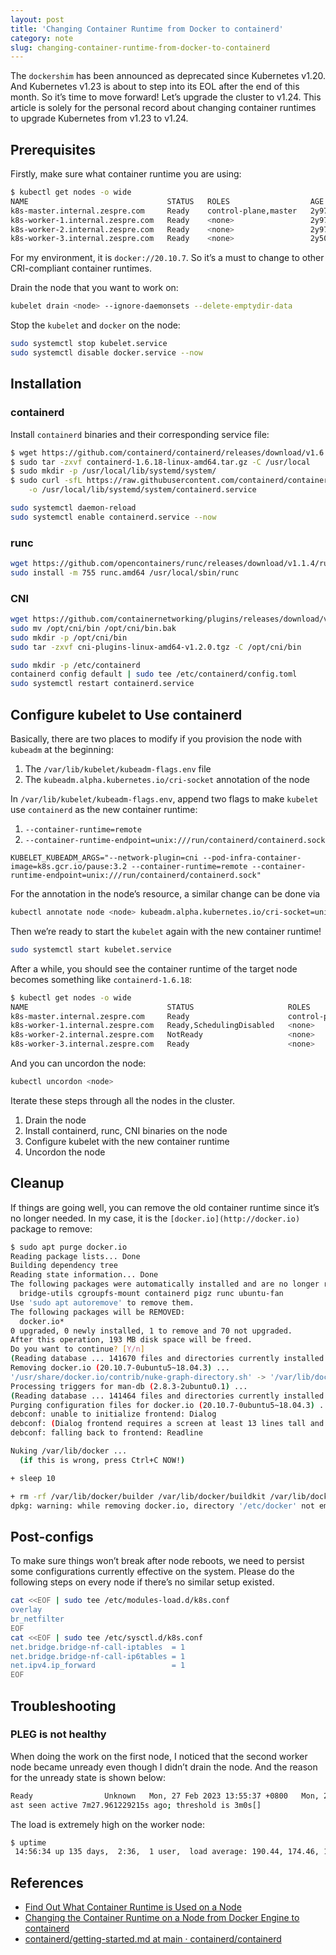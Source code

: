 ```yaml
---
layout: post
title: 'Changing Container Runtime from Docker to containerd'
category: note
slug: changing-container-runtime-from-docker-to-containerd
---
```


The `dockershim` has been announced as deprecated since Kubernetes v1.20. And
Kubernetes v1.23 is about to step into its EOL after the end of this month. So
it’s time to move forward! Let’s upgrade the cluster to v1.24. This article is
solely for the personal record about changing container runtimes to upgrade
Kubernetes from v1.23 to v1.24.

## Prerequisites

Firstly, make sure what container runtime you are using:

```bash
$ kubectl get nodes -o wide
NAME                               STATUS   ROLES                  AGE     VERSION    INTERNAL-IP      EXTERNAL-IP   OS-IMAGE             KERNEL-VERSION       CONTAINER-RUNTIME
k8s-master.internal.zespre.com     Ready    control-plane,master   2y97d   v1.23.15   192.168.88.111   <none>        Ubuntu 18.04.5 LTS   4.15.0-194-generic   docker://20.10.7
k8s-worker-1.internal.zespre.com   Ready    <none>                 2y97d   v1.23.15   192.168.88.112   <none>        Ubuntu 18.04.5 LTS   4.15.0-194-generic   docker://20.10.7
k8s-worker-2.internal.zespre.com   Ready    <none>                 2y97d   v1.23.15   192.168.88.113   <none>        Ubuntu 18.04.5 LTS   4.15.0-194-generic   docker://20.10.7
k8s-worker-3.internal.zespre.com   Ready    <none>                 2y50d   v1.23.15   192.168.88.114   <none>        Ubuntu 18.04.5 LTS   4.15.0-194-generic   docker://20.10.7
```

For my environment, it is `docker://20.10.7`. So it’s a must to change to other
CRI-compliant container runtimes.

Drain the node that you want to work on:

```bash
kubelet drain <node> --ignore-daemonsets --delete-emptydir-data
```

Stop the `kubelet` and `docker` on the node:

```bash
sudo systemctl stop kubelet.service
sudo systemctl disable docker.service --now
```

## Installation

### containerd

Install `containerd` binaries and their corresponding service file:

```bash
$ wget https://github.com/containerd/containerd/releases/download/v1.6.18/containerd-1.6.18-linux-amd64.tar.gz
$ sudo tar -zxvf containerd-1.6.18-linux-amd64.tar.gz -C /usr/local
$ sudo mkdir -p /usr/local/lib/systemd/system/
$ sudo curl -sfL https://raw.githubusercontent.com/containerd/containerd/main/containerd.service \
    -o /usr/local/lib/systemd/system/containerd.service
```

```bash
sudo systemctl daemon-reload
sudo systemctl enable containerd.service --now
```

### runc

```bash
wget https://github.com/opencontainers/runc/releases/download/v1.1.4/runc.amd64
sudo install -m 755 runc.amd64 /usr/local/sbin/runc
```

### CNI

```bash
wget https://github.com/containernetworking/plugins/releases/download/v1.2.0/cni-plugins-linux-amd64-v1.2.0.tgz
sudo mv /opt/cni/bin /opt/cni/bin.bak
sudo mkdir -p /opt/cni/bin
sudo tar -zxvf cni-plugins-linux-amd64-v1.2.0.tgz -C /opt/cni/bin
```

```bash
sudo mkdir -p /etc/containerd
containerd config default | sudo tee /etc/containerd/config.toml
sudo systemctl restart containerd.service
```

## Configure kubelet to Use containerd

Basically, there are two places to modify if you provision the node with
`kubeadm` at the beginning:

1. The `/var/lib/kubelet/kubeadm-flags.env` file
1. The `kubeadm.alpha.kubernetes.io/cri-socket` annotation of the node

In `/var/lib/kubelet/kubeadm-flags.env`, append two flags to make `kubelet` use
`containerd` as the new container runtime:

1. `--container-runtime=remote`
1. `--container-runtime-endpoint=unix:///run/containerd/containerd.sock`

```text
KUBELET_KUBEADM_ARGS="--network-plugin=cni --pod-infra-container-image=k8s.gcr.io/pause:3.2 --container-runtime=remote --container-runtime-endpoint=unix:///run/containerd/containerd.sock"
```

For the annotation in the node’s resource, a similar change can be done via

```bash
kubectl annotate node <node> kubeadm.alpha.kubernetes.io/cri-socket=unix:///run/containerd/containerd.sock --overwrite=true
```

Then we’re ready to start the `kubelet` again with the new container runtime!

```bash
sudo systemctl start kubelet.service
```

After a while, you should see the container runtime of the target node becomes
something like `containerd-1.6.18`:

```bash
$ kubectl get nodes -o wide
NAME                               STATUS                     ROLES                  AGE     VERSION    INTERNAL-IP      EXTERNAL-IP   OS-IMAGE             KERNEL-VERSION       CONTAINER-RUNTIME
k8s-master.internal.zespre.com     Ready                      control-plane,master   2y98d   v1.23.15   192.168.88.111   <none>        Ubuntu 18.04.5 LTS   4.15.0-194-generic   docker://20.10.7
k8s-worker-1.internal.zespre.com   Ready,SchedulingDisabled   <none>                 2y98d   v1.23.15   192.168.88.112   <none>        Ubuntu 18.04.5 LTS   4.15.0-194-generic   containerd://1.6.18
k8s-worker-2.internal.zespre.com   NotReady                   <none>                 2y98d   v1.23.15   192.168.88.113   <none>        Ubuntu 18.04.5 LTS   4.15.0-194-generic   docker://20.10.7
k8s-worker-3.internal.zespre.com   Ready                      <none>                 2y51d   v1.23.15   192.168.88.114   <none>        Ubuntu 18.04.5 LTS   4.15.0-194-generic   docker://20.10.7
```

And you can uncordon the node:

```bash
kubectl uncordon <node>
```

Iterate these steps through all the nodes in the cluster.

1. Drain the node
1. Install containerd, runc, CNI binaries on the node
1. Configure kubelet with the new container runtime
1. Uncordon the node

## Cleanup

If things are going well, you can remove the old container runtime since it’s no
longer needed. In my case, it is the `[docker.io](http://docker.io)` package to
remove:

```bash
$ sudo apt purge docker.io
Reading package lists... Done
Building dependency tree
Reading state information... Done
The following packages were automatically installed and are no longer required:
  bridge-utils cgroupfs-mount containerd pigz runc ubuntu-fan
Use 'sudo apt autoremove' to remove them.
The following packages will be REMOVED:
  docker.io*
0 upgraded, 0 newly installed, 1 to remove and 70 not upgraded.
After this operation, 193 MB disk space will be freed.
Do you want to continue? [Y/n]
(Reading database ... 141670 files and directories currently installed.)
Removing docker.io (20.10.7-0ubuntu5~18.04.3) ...
'/usr/share/docker.io/contrib/nuke-graph-directory.sh' -> '/var/lib/docker/nuke-graph-directory.sh'
Processing triggers for man-db (2.8.3-2ubuntu0.1) ...
(Reading database ... 141464 files and directories currently installed.)
Purging configuration files for docker.io (20.10.7-0ubuntu5~18.04.3) ...
debconf: unable to initialize frontend: Dialog
debconf: (Dialog frontend requires a screen at least 13 lines tall and 31 columns wide.)
debconf: falling back to frontend: Readline

Nuking /var/lib/docker ...
  (if this is wrong, press Ctrl+C NOW!)

+ sleep 10

+ rm -rf /var/lib/docker/builder /var/lib/docker/buildkit /var/lib/docker/containers /var/lib/docker/image /var/lib/docker/network /var/lib/docker/nuke-graph-directory.sh /var/lib/docker/overlay2 /var/lib/docker/plugins /var/lib/docker/runtimes /var/lib/docker/swarm /var/lib/docker/tmp /var/lib/docker/trust /var/lib/docker/volumes
dpkg: warning: while removing docker.io, directory '/etc/docker' not empty so not removed
```

## Post-configs

To make sure things won’t break after node reboots, we need to persist some
configurations currently effective on the system. Please do the following steps
on every node if there’s no similar setup existed.

```bash
cat <<EOF | sudo tee /etc/modules-load.d/k8s.conf
overlay
br_netfilter
EOF
cat <<EOF | sudo tee /etc/sysctl.d/k8s.conf
net.bridge.bridge-nf-call-iptables  = 1
net.bridge.bridge-nf-call-ip6tables = 1
net.ipv4.ip_forward                 = 1
EOF
```

## Troubleshooting

### PLEG is not healthy

When doing the work on the first node, I noticed that the second worker node
became unready even though I didn’t drain the node. And the reason for the
unready state is shown below:

```bash
Ready                Unknown   Mon, 27 Feb 2023 13:55:37 +0800   Mon, 27 Feb 2023 13:54:29 +0800   NodeStatusUnknown   [container runtime is down, PLEG is not healthy: pleg was
ast seen active 7m27.961229215s ago; threshold is 3m0s[]
```

The load is extremely high on the worker node:

```bash
$ uptime
 14:56:34 up 135 days,  2:36,  1 user,  load average: 190.44, 174.46, 169.43
```

## References

-  [Find Out What Container Runtime is Used on a
   Node](https://kubernetes.io/docs/tasks/administer-cluster/migrating-from-dockershim/find-out-runtime-you-use/)
-  [Changing the Container Runtime on a Node from Docker Engine to
   containerd](https://kubernetes.io/docs/tasks/administer-cluster/migrating-from-dockershim/change-runtime-containerd/)
-  [containerd/getting-started.md at main ·
   containerd/containerd](https://github.com/containerd/containerd/blob/main/docs/getting-started.md)
